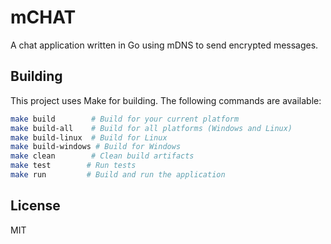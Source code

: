 # mCHAT

A chat application written in Go using mDNS to send encrypted messages.

## Building

This project uses Make for building. The following commands are available:

```bash
make build        # Build for your current platform
make build-all    # Build for all platforms (Windows and Linux)
make build-linux  # Build for Linux
make build-windows # Build for Windows
make clean        # Clean build artifacts
make test        # Run tests
make run         # Build and run the application
```

## License

MIT
